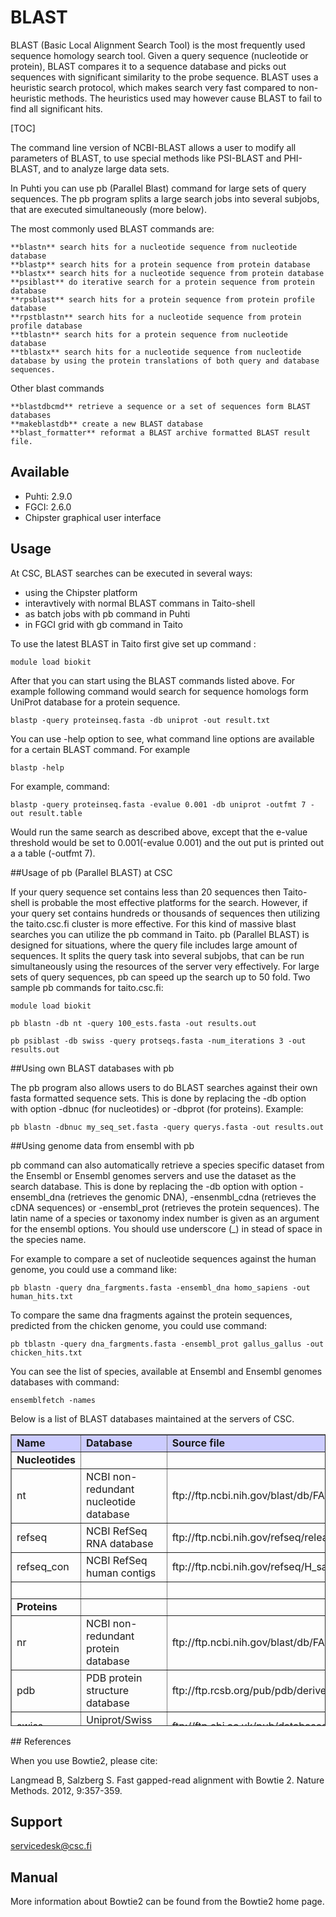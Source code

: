 # BLAST

BLAST (Basic Local Alignment Search Tool) is the most frequently used sequence homology search tool. Given a query sequence (nucleotide or protein), BLAST compares it to a sequence database and picks out sequences with significant similarity to the probe sequence. BLAST uses a heuristic search protocol, which makes search very fast compared to non-heuristic methods. The heuristics used may however cause BLAST to fail to find all significant hits.

[TOC]

The command line version of NCBI-BLAST allows a user to modify all parameters of BLAST, to use special methods like PSI-BLAST and PHI-BLAST, and to analyze large data sets.

In Puhti you can use pb (Parallel Blast) command for large sets of query sequences. The pb program splits a large search jobs into several subjobs, that are executed simultaneously (more below).


The most commonly used BLAST commands are:

    **blastn** search hits for a nucleotide sequence from nucleotide database
    **blastp** search hits for a protein sequence from protein database
    **blastx** search hits for a nucleotide sequence from protein database
    **psiblast** do iterative search for a protein sequence from protein database
    **rpsblast** search hits for a protein sequence from protein profile database
    **rpstblastn** search hits for a nucleotide sequence from protein profile database
    **tblastn** search hits for a protein sequence from nucleotide database
    **tblastx** search hits for a nucleotide sequence from nucleotide database by using the protein translations of both query and database sequences.

Other blast commands

    **blastdbcmd** retrieve a sequence or a set of sequences form BLAST databases
    **makeblastdb** create a new BLAST database
    **blast_formatter** reformat a BLAST archive formatted BLAST result file.


## Available

-   Puhti: 2.9.0
-   FGCI: 2.6.0
-   Chipster graphical user interface


## Usage
At CSC, BLAST searches can be executed in several ways:

-    using  the Chipster platform
-    interavtively with normal BLAST commans in Taito-shell
-    as batch jobs with pb command in Puhti
-    in FGCI grid with gb command in Taito

To use the latest BLAST in Taito first give set up command :
```
module load biokit
```
After that you can start using the BLAST commands listed above. For example following command would search for sequence homologs form UniProt database for a protein sequence.
```
blastp -query proteinseq.fasta -db uniprot -out result.txt
```
You can use -help option to see, what command line options are available for a certain BLAST command. For example 
```
blastp -help
```
For example, command:  
```
blastp -query proteinseq.fasta -evalue 0.001 -db uniprot -outfmt 7 -out result.table
```
Would run the same search as described above, except that the  e-value threshold would be set to 0.001(-evalue 0.001) and the out put is printed out a a table (-outfmt 7).

##Usage of pb (Parallel BLAST)  at CSC

If your query sequence set contains less than 20 sequences then Taito-shell is probable the most effective platforms for the search. However, if your query set contains hundreds or thousands of sequences then utilizing the taito.csc.fi cluster is more  effective. For this kind of massive blast searches you can utilize the pb command in Taito. pb (Parallel BLAST) is designed for situations, where the query file includes large amount of sequences. It splits the query task into several subjobs, that can be run simultaneously using the resources of the server very effectively. For large sets of query sequences, pb can speed up the search up to 50 fold. Two sample pb commands for taito.csc.fi:
```
module load biokit

pb blastn -db nt -query 100_ests.fasta -out results.out

pb psiblast -db swiss -query protseqs.fasta -num_iterations 3 -out results.out
```
##Using own BLAST databases with pb

The pb program also allows users to do BLAST searches against their own fasta formatted sequence sets. This is done by replacing the -db option with option -dbnuc (for nucleotides) or -dbprot (for proteins). Example:
```
pb blastn -dbnuc my_seq_set.fasta -query querys.fasta -out results.out
```
##Using genome data from ensembl with pb

pb command can also automatically retrieve a species specific dataset from the Ensembl or Ensembl genomes servers and use the dataset as the search database. This is done by replacing the -db option with option -ensembl_dna (retrieves the genomic DNA),  -ensenmbl_cdna (retrieves the cDNA sequences)  or -ensembl_prot (retrieves the protein sequences). The latin name of a species or taxonomy index number is given as an argument for the ensembl options. You should use underscore (_) in stead of space in the species name.

For example to compare a set of nucleotide sequences against the human genome, you could use a command like:
```
pb blastn -query dna_fargments.fasta -ensembl_dna homo_sapiens -out  human_hits.txt
```

To compare the same dna fragments against the protein sequences, predicted from the chicken genome, you could use command:
```
pb tblastn -query dna_fargments.fasta -ensembl_prot gallus_gallus -out  chicken_hits.txt
```

You can see the list of species, available at Ensembl and Ensembl genomes databases with command:
```
ensemblfetch -names
```
<p>Below is a list of BLAST databases maintained at the servers of CSC.</p>

<table border="1" cellpadding="1" cellspacing="1" height="467" width="548">
	<tbody>
		<tr>
			<td style="background-color: rgb(204, 204, 255);"><strong>Name</strong></td>
			<td style="background-color: rgb(204, 204, 255);"><strong>Database</strong></td>
			<td style="background-color: rgb(204, 204, 255);"><strong>Source file</strong></td>
		</tr>
		<tr>
			<td><strong>Nucleotides</strong></td>
			<td>&nbsp;</td>
		</tr>
		<tr>
			<td>nt</td>
			<td>NCBI non-redundant nucleotide database</td>
			<td>ftp://ftp.ncbi.nih.gov/blast/db/FASTA/</td>
		</tr>
		<tr>
			<td>refseq</td>
			<td>NCBI RefSeq RNA database</td>
			<td>ftp://ftp.ncbi.nih.gov/refseq/release/complete/</td>
		</tr>
		<tr>
			<td>refseq_con</td>
			<td>NCBI RefSeq human contigs</td>
			<td>ftp://ftp.ncbi.nih.gov/refseq/H_sapiens/H_sapiens/</td>
		</tr>
		<tr>
			<td>&nbsp;</td>
			<td>&nbsp;</td>
			<td>&nbsp;</td>
		</tr>
		<tr>
			<td><strong>Proteins</strong></td>
			<td>&nbsp;</td>
			<td>&nbsp;</td>
		</tr>
		<tr>
			<td>nr</td>
			<td>NCBI non-redundant protein database</td>
			<td>ftp://ftp.ncbi.nih.gov/blast/db/FASTA/</td>
		</tr>
		<tr>
			<td>pdb</td>
			<td>PDB protein structure database</td>
			<td>ftp://ftp.rcsb.org/pub/pdb/derived_data/</td>
		</tr>
		<tr>
			<td>swiss</td>
			<td>Uniprot/Swiss database</td>
			<td>ftp://ftp.ebi.ac.uk/pub/databases/uniprot/knowledgebase/</td>
		</tr>
		<tr>
			<td>trembl</td>
			<td>Uniprot/TrEMBL database</td>
			<td>ftp://ftp.ebi.ac.uk/pub/databases/uniprot/knowledgebase/</td>
		</tr>
		<tr>
			<td>uniref100</td>
			<td>Uniref100 database</td>
			<td>ftp://ftp.ebi.ac.uk/pub/databases/uniprot/uniref/uniref100/</td>
		</tr>
		<tr>
			<td>uniref90</td>
			<td>UniRef90 database</td>
			<td>ftp://ftp.ebi.ac.uk/pub/databases/uniprot/uniref/uniref90/</td>
		</tr>
		<tr>
			<td>uniref50</td>
			<td>UniRef50 database</td>
			<td>ftp://ftp.ebi.ac.uk/pub/databases/uniprot/uniref/uniref50/</td>
		</tr>
		<tr>
			<td><strong>Ensembl genomes</strong></td>
			<td>elect one of the species&nbsp; with pb options: -ensembl_dna, -ensembl_cdna or -ensembl_pep</td>
			<td>ftp://ftp.ensembl.org/</td>
		</tr>
	</tbody>
</table>
## References

When you use Bowtie2, please cite:

Langmead B, Salzberg S. Fast gapped-read alignment with Bowtie 2. Nature Methods. 2012, 9:357-359.

## Support

servicedesk@csc.fi

## Manual

More information about Bowtie2 can be found from the Bowtie2 home page.

